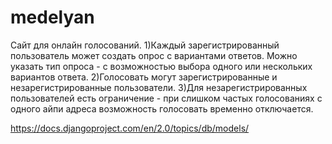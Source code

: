 # medelyan


Сайт для онлайн голосований. 
1)Каждый зарегистрированный пользователь может создать опрос с вариантами ответов. Можно указать тип опроса - с возможностью выбора одного или нескольких вариантов ответа.
2)Голосовать могут зарегистрированные и незарегистрированные пользователи.
3)Для незарегистрированных пользователей есть ограничение - при слишком частых голосованиях с одного айпи адреса возможность голосовать временно отключается.

https://docs.djangoproject.com/en/2.0/topics/db/models/
